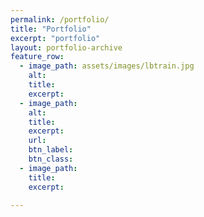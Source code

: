 ```yaml
---
permalink: /portfolio/
title: "Portfolio"
excerpt: "portfolio"
layout: portfolio-archive
feature_row:
  - image_path: assets/images/lbtrain.jpg
    alt: 
    title: 
    excerpt: 
  - image_path: 
    alt: 
    title: 
    excerpt: 
    url:
    btn_label: 
    btn_class: 
  - image_path: 
    title: 
    excerpt: 

---
```



